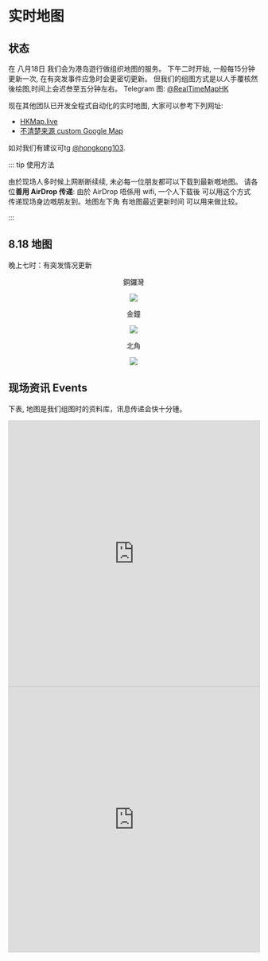 # 实时地图

## 状态

在 八月18日 我们会为港岛遊行做组织地图的服务。 下午二时开始, 一般每15分钟更新一次, 在有突发事件应急时会更密切更新。 但我们的组图方式是以人手覆核然後绘图,时间上会迟叁至五分钟左右。 Telegram 图: [@RealTimeMapHK](https://t.me/RealTimeMapHK)

现在其他团队已开发全程式自动化的实时地图, 大家可以参考下列网址:

* [HKMap.live](https://hkmap.live/)
* [不清楚来源 custom Google Map](https://www.google.com/maps/d/viewer?mid=1oirckYcAXB-6S2W-oMDN6uKSd8s4sy5l)

如对我们有建议可tg [@hongkong103](https://t.me/hongkong103).

<!-- ::: warning 蒐集资料

想帮手蒐集资料嘅朋友,可以加入我哋嘅[公开tg group](https://t.me/map728)。 我哋同时亦会监察live频道以及其他tg组。

::: -->

::: tip 使用方法

由於现场人多时候上网断断续续, 未必每一位朋友都可以下载到最新嘅地图。  请各位**善用 AirDrop 传递**:  由於 AirDrop 唔係用 wifi, 一个人下载後 可以用这个方式 传递现场身边嘅朋友到。地图左下角 有地图最近更新时间 可以用来做比较。

:::

## 8.18 地图

晚上七时：有突发情况更新

<center>

銅鑼灣

![](https://live.staticflickr.com/65535/48558444661_a7b7287ac7_o_d.jpg)

金鐘

![](https://live.staticflickr.com/65535/48564419586_867e5f82db_o_d.jpg)

北角

![](https://live.staticflickr.com/65535/48564163196_75a2484c83_o_d.jpg)

</center>

<!-- ![](/YTM-16.5-full.png) -->

<!-- ![](https://live.staticflickr.com/65535/48384696931_6932aac88f_b.jpg) -->

## 现场资讯 Events

下表, 地图是我们组图时的资料库，讯息传递会快十分锺。

<iframe class="airtable-embed" src="https://airtable.com/embed/shrU8AuL0XtX24pIf?backgroundColor=cyanLight&viewControls=on" frameborder="0" onmousewheel="" width="100%" height="533" style="background: transparent; border: 1px solid #ccc;"></iframe>

<iframe class="airtable-embed" src="https://airtable.com/embed/shrZw3gI6aGunu099?backgroundColor=cyanLight" frameborder="0" onmousewheel="" width="100%" height="533" style="background: transparent; border: 1px solid #ccc;"></iframe>

<!-- <Foldable> -->

<!-- 座标地点可参考[空白地图](/721-blank.jpg)。  如要事先列印, 可用[这PDF档案](/721-blank.pdf)。 -->
<!-- 
| 时间  |  地区  |      座标      |                 地点                 | 事项                                             |
|:-----:|:------:|:--------------:|:------------------------------------:|:-------------------------------------------------|
|       |        |                |                                      |                                                  |
|       |        |                |                                      |                                                  |
|       |        |                |                                      |                                                  |
|       |        |                |                                      |                                                  | -->
